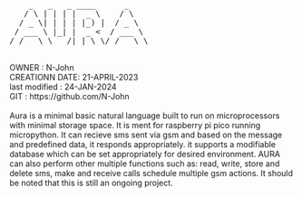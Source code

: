 <section>
<pre>
    _   _   _ ____      _      
   / \ | | | |  _ \    / \     
  / _ \| | | | |_) |  / _ \    
 / ___ \ |_| |  _ <  / ___ \   
/_/   \_\___/|_| \_\/_/   \_\  
</pre>
</section>
     
<br>
<section>
OWNER : N-John<br>
CREATIONN DATE: 21-APRIL-2023<br>
last modified : 24-JAN-2024<br>
GIT : https://github.com/N-John<br>
</section>
<br>
<section>
Aura is a minimal basic natural language built to run on microprocessors 
with minimal storage space. It is ment for raspberry pi pico running micropython.
It can recieve sms sent via gsm and based on the message and predefined data, it responds appropriately.
it supports a modifiable database which can be set appropriately for desired environment.
AURA can also perform other multiple functions such as: read, write, store and delete sms, make and receive
calls schedule multiple gsm actions. It should be noted that this is still an ongoing project.
</section>
